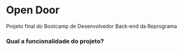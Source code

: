 # Open Door

Projeto final do Bootcamp de Desenvolvedor Back-end da Reprograma

<h3><b>Qual a funcionalidade do projeto?</b></h3>
